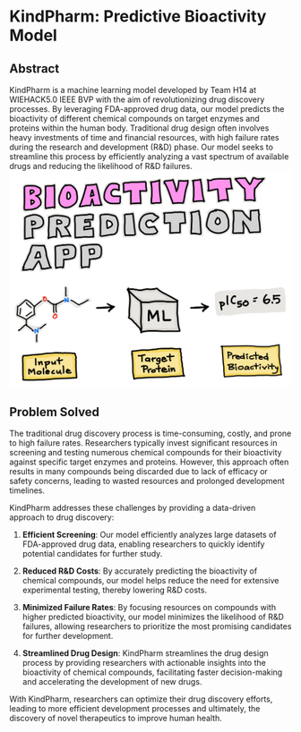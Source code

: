 # KindPharm: Predictive Bioactivity Model

## Abstract

KindPharm is a machine learning model developed by Team H14 at WIEHACK5.0 IEEE BVP with the aim of revolutionizing drug discovery processes. By leveraging FDA-approved drug data, our model predicts the bioactivity of different chemical compounds on target enzymes and proteins within the human body. Traditional drug design often involves heavy investments of time and financial resources, with high failure rates during the research and development (R&D) phase. Our model seeks to streamline this process by efficiently analyzing a vast spectrum of available drugs and reducing the likelihood of R&D failures.
![KindPharm Logo](logo.png)


## Problem Solved

The traditional drug discovery process is time-consuming, costly, and prone to high failure rates. Researchers typically invest significant resources in screening and testing numerous chemical compounds for their bioactivity against specific target enzymes and proteins. However, this approach often results in many compounds being discarded due to lack of efficacy or safety concerns, leading to wasted resources and prolonged development timelines.

KindPharm addresses these challenges by providing a data-driven approach to drug discovery:

1. **Efficient Screening**: Our model efficiently analyzes large datasets of FDA-approved drug data, enabling researchers to quickly identify potential candidates for further study.

2. **Reduced R&D Costs**: By accurately predicting the bioactivity of chemical compounds, our model helps reduce the need for extensive experimental testing, thereby lowering R&D costs.

3. **Minimized Failure Rates**: By focusing resources on compounds with higher predicted bioactivity, our model minimizes the likelihood of R&D failures, allowing researchers to prioritize the most promising candidates for further development.

4. **Streamlined Drug Design**: KindPharm streamlines the drug design process by providing researchers with actionable insights into the bioactivity of chemical compounds, facilitating faster decision-making and accelerating the development of new drugs.

With KindPharm, researchers can optimize their drug discovery efforts, leading to more efficient development processes and ultimately, the discovery of novel therapeutics to improve human health.
